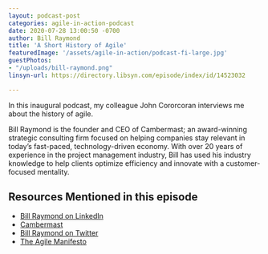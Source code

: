 ```yaml
---
layout: podcast-post
categories: agile-in-action-podcast
date: 2020-07-28 13:00:50 -0700
author: Bill Raymond
title: 'A Short History of Agile'
featuredImage: '/assets/agile-in-action/podcast-fi-large.jpg'
guestPhotos:
- "/uploads/bill-raymond.png"
linsyn-url: https://directory.libsyn.com/episode/index/id/14523032

---
```

In this inaugural podcast, my colleague John Cororcoran interviews me about the history of agile.

Bill Raymond is the founder and CEO of Cambermast; an award-winning strategic consulting firm focused on helping companies stay relevant in today’s fast-paced, technology-driven economy. With over 20 years of experience in the project management industry, Bill has used his industry knowledge to help clients optimize efficiency and innovate with a customer-focused mentality.

## **Resources Mentioned in this episode**

* [Bill Raymond on LinkedIn](https://www.linkedin.com/in/williamraymond)
* [Cambermast](https://www.cambermast.com/)
* [Bill Raymond on Twitter](https://twitter.com/billraymonde)
* [The Agile Manifesto](https://agilemanifesto.org/)